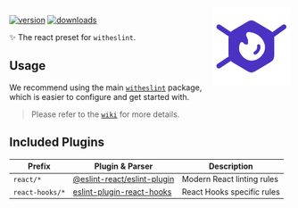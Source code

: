 <!-- Badges -->
[src-version]: https://img.shields.io/npm/v/@witheslint/preset-react?style=flat&color=444&label=version
[src-download]: https://img.shields.io/npm/dm/@witheslint/preset-react?style=flat&color=444&label=download
[href-npm]: https://npmjs.com/package/@witheslint/preset-react

<img src="https://github.com/witheslint/static/raw/main/icons/witheslint.svg" alt="witheslint" align="right" width="140" height="140">

[![version][src-version]][href-npm]
[![downloads][src-download]][href-npm]

✨ The react preset for `witheslint`.

## Usage

We recommend using the main [`witheslint`](../../witheslint) package, which is easier to configure and get started with.

> Please refer to the [`wiki`](https://deepwiki.com/witheslint/witheslint) for more details.

## Included Plugins

| Prefix          | Plugin & Parser                                                                      | Description                   |
|-----------------|--------------------------------------------------------------------------------------|-------------------------------|
| `react/*`       | [@eslint-react/eslint-plugin](https://eslint-react.xyz/)                             | Modern React linting rules    |
| `react-hooks/*` | [eslint-plugin-react-hooks](https://www.npmjs.com/package/eslint-plugin-react-hooks) | React Hooks specific rules    |


